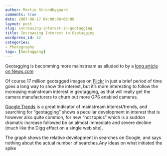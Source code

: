 ```yaml
---
author: Martin Strandbygaard
comments: true
date: 2007-06-17 04:00:00+00:00
layout: post
slug: increasing-interest-in-geotagging
title: Increasing Interest in Geotagging
wordpress_id: 42
categories:
- Photography
tags: [Geotagging]
---
```


Geotagging is becomming more mainstream as alluded to by a [long article on News.com](http://news.com.com/Snapshots+that+do+more+than+bore+friends/2100-1038_3-6189892.html)

Of course 17 million geotagged images on [Flickr](http://www.flickr.com/) in just a brief period of time goes a long way to show the interest, but it’s more interesting to follow the increasing mainstream interest in geotagging, as that will really get the camera manufacturers to churn out more GPS enabled cameras.

[Google Trends](http://trends.google.com/) is a great indicator of mainstream interest/trends, and searching for “geotagging” shows a peculiar development in interest that is however also quite common, for new “hot topics” which is a suddon dramatic increase followed be an almost immediate and severe decline (much like the Digg effect on a single web site).

The graph shows the relative development in searches on Google, and says nothing about the actual number of searches.Any ideas on what initiated the spike